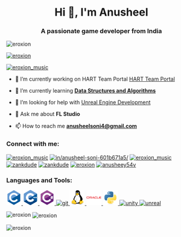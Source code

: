 <h1 align="center">Hi 👋, I'm Anusheel</h1>
<h3 align="center">A passionate game developer from India</h3>

<p align="left"> <img src="https://komarev.com/ghpvc/?username=eroxion&label=Profile%20views&color=0e75b6&style=flat" alt="eroxion" /> </p>

<p align="left"> <a href="https://github.com/ryo-ma/github-profile-trophy"><img src="https://github-profile-trophy.vercel.app/?username=eroxion" alt="eroxion" /></a> </p>

<p align="left"> <a href="https://twitter.com/eroxion_music" target="blank"><img src="https://img.shields.io/twitter/follow/eroxion_music?logo=twitter&style=for-the-badge" alt="eroxion_music" /></a> </p>

- 🔭 I’m currently working on HART Team Portal [HART Team Portal](https://github.com/eroxion/[Project-Exhibition-I)

- 🌱 I’m currently learning [**Data Structures and Algorithms**](https://github.com/RAMESH2727/Data-Structures-and-Algorithms)

- 🤝 I’m looking for help with [Unreal Engine Development](https://github.com/eroxion/Project-Exhibition-I)

- 💬 Ask me about **FL Studio**

- 📫 How to reach me **anusheelsoni4@gmail.com**

<h3 align="left">Connect with me:</h3>
<p align="left">
<a href="https://twitter.com/eroxion_music" target="blank"><img align="center" src="https://raw.githubusercontent.com/rahuldkjain/github-profile-readme-generator/master/src/images/icons/Social/twitter.svg" alt="eroxion_music" height="30" width="40" /></a>
<a href="https://linkedin.com/in/anusheel-soni-601b671a5/" target="blank"><img align="center" src="https://raw.githubusercontent.com/rahuldkjain/github-profile-readme-generator/master/src/images/icons/Social/linked-in-alt.svg" alt="in/anusheel-soni-601b671a5/" height="30" width="40" /></a>
<a href="https://instagram.com/eroxion_music" target="blank"><img align="center" src="https://raw.githubusercontent.com/rahuldkjain/github-profile-readme-generator/master/src/images/icons/Social/instagram.svg" alt="eroxion_music" height="30" width="40" /></a>
<a href="https://www.codechef.com/users/zankdude" target="blank"><img align="center" src="https://cdn.jsdelivr.net/npm/simple-icons@3.1.0/icons/codechef.svg" alt="zankdude" height="30" width="40" /></a>
<a href="https://www.hackerrank.com/zankdude" target="blank"><img align="center" src="https://raw.githubusercontent.com/rahuldkjain/github-profile-readme-generator/master/src/images/icons/Social/hackerrank.svg" alt="zankdude" height="30" width="40" /></a>
<a href="https://www.leetcode.com/eroxion" target="blank"><img align="center" src="https://raw.githubusercontent.com/rahuldkjain/github-profile-readme-generator/master/src/images/icons/Social/leet-code.svg" alt="eroxion" height="30" width="40" /></a>
<a href="https://auth.geeksforgeeks.org/user/anusheey54v" target="blank"><img align="center" src="https://raw.githubusercontent.com/rahuldkjain/github-profile-readme-generator/master/src/images/icons/Social/geeks-for-geeks.svg" alt="anusheey54v" height="30" width="40" /></a>
</p>

<h3 align="left">Languages and Tools:</h3>
<p align="left"> <a href="https://www.cprogramming.com/" target="_blank" rel="noreferrer"> <img src="https://raw.githubusercontent.com/devicons/devicon/master/icons/c/c-original.svg" alt="c" width="40" height="40"/> </a> <a href="https://www.w3schools.com/cpp/" target="_blank" rel="noreferrer"> <img src="https://raw.githubusercontent.com/devicons/devicon/master/icons/cplusplus/cplusplus-original.svg" alt="cplusplus" width="40" height="40"/> </a> <a href="https://www.w3schools.com/cs/" target="_blank" rel="noreferrer"> <img src="https://raw.githubusercontent.com/devicons/devicon/master/icons/csharp/csharp-original.svg" alt="csharp" width="40" height="40"/> </a> <a href="https://git-scm.com/" target="_blank" rel="noreferrer"> <img src="https://www.vectorlogo.zone/logos/git-scm/git-scm-icon.svg" alt="git" width="40" height="40"/> </a> <a href="https://www.linux.org/" target="_blank" rel="noreferrer"> <img src="https://raw.githubusercontent.com/devicons/devicon/master/icons/linux/linux-original.svg" alt="linux" width="40" height="40"/> </a> <a href="https://www.oracle.com/" target="_blank" rel="noreferrer"> <img src="https://raw.githubusercontent.com/devicons/devicon/master/icons/oracle/oracle-original.svg" alt="oracle" width="40" height="40"/> </a> <a href="https://www.python.org" target="_blank" rel="noreferrer"> <img src="https://raw.githubusercontent.com/devicons/devicon/master/icons/python/python-original.svg" alt="python" width="40" height="40"/> </a> <a href="https://unity.com/" target="_blank" rel="noreferrer"> <img src="https://www.vectorlogo.zone/logos/unity3d/unity3d-icon.svg" alt="unity" width="40" height="40"/> </a> <a href="https://unrealengine.com/" target="_blank" rel="noreferrer"> <img src="https://raw.githubusercontent.com/kenangundogan/fontisto/036b7eca71aab1bef8e6a0518f7329f13ed62f6b/icons/svg/brand/unreal-engine.svg" alt="unreal" width="40" height="40"/> </a> </p>

<p><img align="left" src="https://github-readme-stats.vercel.app/api/top-langs?username=eroxion&show_icons=true&locale=en&layout=compact" alt="eroxion" /></p>

<p>&nbsp;<img align="center" src="https://github-readme-stats.vercel.app/api?username=eroxion&show_icons=true&locale=en" alt="eroxion" /></p>

<p><img align="center" src="https://github-readme-streak-stats.herokuapp.com/?user=eroxion&" alt="eroxion" /></p>
